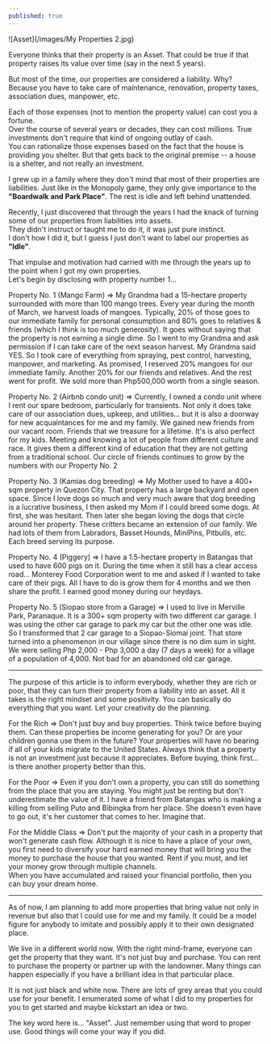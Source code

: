 ```yaml
---
published: true
---
```

![Asset](/images/My Properties 2.jpg)

Everyone thinks that their property is an Asset. That could be true if that property raises its value over time (say in the next 5 years).

But most of the time, our properties are considered a liability. 
Why?   
Because you have to take care of maintenance, renovation, property taxes, association dues, manpower, etc.

Each of those expenses (not to mention the property value) can cost you a fortune.   
Over the course of several years or decades, they can cost millions.
True investments don't require that kind of ongoing outlay of cash.   
You can rationalize those expenses based on the fact that the house is providing you shelter. But that gets back to the original premise -- a house is a shelter, and not really an investment. 

I grew up in a family where they don't mind that most of their properties are liabilities. Just like in the Monopoly game, they only give importance to the **"Boardwalk and Park Place"**. The rest is idle and left behind unattended. 

Recently, I just discovered that through the years I had the knack of turning some of our properties from liabilities into assets.   
They didn't instruct or taught me to do it, it was just pure instinct.   
I don't how I did it, but I guess I just don't want to label our properties as **"Idle"**.

That impulse and motivation had carried with me through the years up to the point when I got my own properties.   
Let's begin by disclosing with property number 1...

Property No. 1 (Mango Farm) 
=> My Grandma had a 15-hectare property surrounded with more than 100 mango trees. 
Every year during the month of March, we harvest loads of mangoes. 
Typically, 20% of those goes to our immediate family for personal consumption and 80% goes to relatives & friends (which I think is too much generosity).
It goes without saying that the property is not earning a single dime.
So I went to my Grandma and ask permission if I can take care of the next season harvest. My Grandma said YES.
So I took care of everything from spraying, pest control, harvesting, manpower, and marketing. 
As promised, I reserved 20% mangoes for our immediate family. Another 20% for our friends and relatives. And the rest went for profit. 
We sold more than Php500,000 worth from a single season. 

Property No. 2 (Airbnb condo unit)
=> Currently, I owned a condo unit where I rent our spare bedroom, particularly for transients. Not only it does take care of our association dues, upkeep, and utilities... but it is also a doorway for new acquaintances for me and my family. We gained new friends from our vacant room. Friends that we treasure for a lifetime.
It's is also perfect for my kids. Meeting and knowing a lot of people from different culture and race. It gives them a different kind of education that they are not getting from a traditional school.
Our circle of friends continues to grow by the numbers with our Property No. 2

Property No. 3 (Kamias dog breeding)
=> My Mother used to have a 400+ sqm property in Quezon City. 
That property has a large backyard and open space. 
Since I love dogs so much and very much aware that dog breeding is a lucrative business, I then asked my Mom if I could breed some dogs. 
At first, she was hesitant. Then later she began loving the dogs that circle around her property. These critters became an extension of our family.
We had lots of them from Labradors, Basset Hounds, MiniPins, Pitbulls, etc. Each breed serving its purpose.

Property No. 4 (Piggery)
=> I have a 1.5-hectare property in Batangas that used to have 600 pigs on it. During the time when it still has a clear access road... Monterey Food Corporation went to me and asked if I wanted to take care of their pigs. 
All I have to do is grow them for 4 months and we then share the profit. 
I earned good money during our heydays.

Property No. 5 (Siopao store from a Garage)
=> I used to live in Merville Park, Paranaque. It is a 300+ sqm property with two different car garage. 
I was using the other car garage to park my car but the other one was idle. 
So I transformed that 2 car garage to a Siopao-Siomai joint. 
That store turned into a phenomenon in our village since there is no dim sum in sight. 
We were selling Php 2,000 - Php 3,000 a day (7 days a week) for a village of a population of 4,000. 
Not bad for an abandoned old car garage.

---------------------------------------------------------------------------

The purpose of this article is to inform everybody, whether they are rich or poor, that they can turn their property from a liability into an asset. 
All it takes is the right mindset and some positivity. You can basically do everything that you want. Let your creativity do the planning.

For the Rich => Don't just buy and buy properties. Think twice before buying them. Can these properties be income generating for you? 
Or are your children gonna use them in the future?
Your properties will have no bearing if all of your kids migrate to the United States. 
Always think that a property is not an investment just because it appreciates. 
Before buying, think first... is there another property better than this.

For the Poor => Even if you don't own a property, you can still do something from the place that you are staying. You might just be renting but don't underestimate the value of it.
I have a friend from Batangas who is making a killing from selling Puto and Bibingka from her place. She doesn't even have to go out, it's her customer that comes to her. Imagine that.

For the Middle Class => Don't put the majority of your cash in a property that won't generate cash flow. 
Although it is nice to have a place of your own, you first need to diversify your hard earned money that will bring you the money to purchase the house that you wanted. Rent if you must, and let your money grow through multiple channels.  
When you have accumulated and raised your financial portfolio, then you can buy your dream home. 

----------------------------------------------------------------------------

As of now, I am planning to add more properties that bring value not only in revenue but also that I could use for me and my family. 
It could be a model figure for anybody to imitate and possibly apply it to their own designated place.

We live in a different world now. With the right mind-frame, everyone can get the property that they want. It's not just buy and purchase. 
You can rent to purchase the property or partner up with the landowner. Many things can happen especially if you have a brilliant idea in that particular place.

It is not just black and white now. There are lots of grey areas that you could use for your benefit. 
I enumerated some of what I did to my properties for you to get started and maybe kickstart an idea or two. 

The key word here is... "Asset".
Just remember using that word to proper use. Good things will come your way if you did.
  